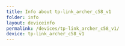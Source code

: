 ```yaml
---
title: Info about tp-link_archer_c58_v1
folder: info
layout: deviceinfo
permalink: /devices/tp-link_archer_c58_v1/
device: tp-link_archer_c58_v1
---
```

